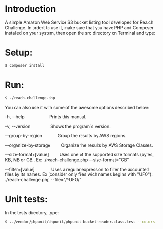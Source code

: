 # Introduction

A simple Amazon Web Service S3 bucket listing tool developed for Rea.ch Challenge.
In ordert to use it, make sure that you have PHP and Composer installed on your system, then open the src directory on Terminal and type:
# Setup:
```sh
$ composer install
```
# Run:
```sh
$ ./reach-challenge.php
```
You can also use it with some of the awesome options described below:

-h, --help &nbsp;&nbsp;&nbsp;&nbsp;&nbsp;&nbsp;&nbsp;&nbsp;&nbsp;&nbsp;&nbsp;&nbsp;&nbsp;&nbsp;&nbsp;&nbsp;&nbsp;&nbsp;&nbsp;&nbsp;Prints this manual.

-v, --version&nbsp;&nbsp;&nbsp;&nbsp;&nbsp;&nbsp;&nbsp;&nbsp;&nbsp;&nbsp;&nbsp;&nbsp;&nbsp;&nbsp;&nbsp;&nbsp;&nbsp;Shows the program`s version.

--group-by-region&nbsp;&nbsp;&nbsp;&nbsp;&nbsp;&nbsp;&nbsp;&nbsp;&nbsp;&nbsp;&nbsp;&nbsp;&nbsp;Group the results by AWS regions.

--organize-by-storage&nbsp;&nbsp;&nbsp;&nbsp;&nbsp;&nbsp;&nbsp;&nbsp;&nbsp;Organize the results by AWS Storage Classes.

--size-format=[value]&nbsp;&nbsp;&nbsp;&nbsp;&nbsp;&nbsp;&nbsp;&nbsp;&nbsp;Uses one of the supported size formats (bytes, KB, MB or GB). Ex: ./reach-challenge.php --size-format="GB"

--filter=[value]&nbsp;&nbsp;&nbsp;&nbsp;&nbsp;&nbsp;&nbsp;&nbsp;&nbsp;&nbsp;&nbsp;&nbsp;&nbsp;&nbsp;Uses a regular expression to filter the accounted files by its names. Ex (consider only files wich names begins with "UFO"): ./reach-challenge.php --file="/^UFO/"
# Unit tests:
In the tests directory, type:
```sh
$ ../vendor/phpunit/phpunit/phpunit bucket-reader.class.test --colors --debug
```
